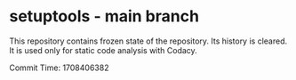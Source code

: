# setuptools - main branch

This repository contains frozen state of the repository.
Its history is cleared. It is used only for static code
analysis with Codacy.

Commit Time: 1708406382